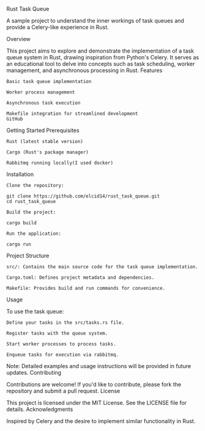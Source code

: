 Rust Task Queue

A sample project to understand the inner workings of task queues and provide a Celery-like experience in Rust.

Overview

This project aims to explore and demonstrate the implementation of a task queue system in Rust, drawing inspiration from Python's Celery. It serves as an educational tool to delve into concepts such as task scheduling, worker management, and asynchronous processing in Rust.
Features

    Basic task queue implementation

    Worker process management

    Asynchronous task execution

    Makefile integration for streamlined development
    GitHub

Getting Started
Prerequisites

    Rust (latest stable version)

    Cargo (Rust's package manager)

    Rabbitmq running locally(I used docker)

Installation

    Clone the repository:

    git clone https://github.com/elcid14/rust_task_queue.git
    cd rust_task_queue

    Build the project:

    cargo build

    Run the application:

    cargo run

Project Structure

    src/: Contains the main source code for the task queue implementation.

    Cargo.toml: Defines project metadata and dependencies.

    Makefile: Provides build and run commands for convenience.

Usage

To use the task queue:

    Define your tasks in the src/tasks.rs file.

    Register tasks with the queue system.

    Start worker processes to process tasks.

    Enqueue tasks for execution via rabbitmq.

Note: Detailed examples and usage instructions will be provided in future updates.
Contributing

Contributions are welcome! If you'd like to contribute, please fork the repository and submit a pull request.
License

This project is licensed under the MIT License. See the LICENSE file for details.
Acknowledgments

Inspired by Celery and the desire to implement similar functionality in Rust.
